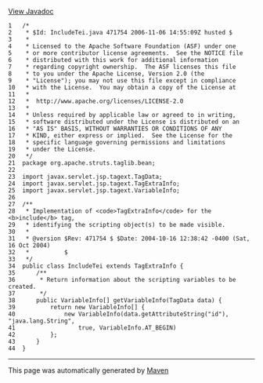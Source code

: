 [View Javadoc](../../../../../../apidocs/org/apache/struts/taglib/bean/IncludeTei.html.md)


    1   /*
    2    * $Id: IncludeTei.java 471754 2006-11-06 14:55:09Z husted $
    3    *
    4    * Licensed to the Apache Software Foundation (ASF) under one
    5    * or more contributor license agreements.  See the NOTICE file
    6    * distributed with this work for additional information
    7    * regarding copyright ownership.  The ASF licenses this file
    8    * to you under the Apache License, Version 2.0 (the
    9    * "License"); you may not use this file except in compliance
    10   * with the License.  You may obtain a copy of the License at
    11   *
    12   *  http://www.apache.org/licenses/LICENSE-2.0
    13   *
    14   * Unless required by applicable law or agreed to in writing,
    15   * software distributed under the License is distributed on an
    16   * "AS IS" BASIS, WITHOUT WARRANTIES OR CONDITIONS OF ANY
    17   * KIND, either express or implied.  See the License for the
    18   * specific language governing permissions and limitations
    19   * under the License.
    20   */
    21  package org.apache.struts.taglib.bean;
    22  
    23  import javax.servlet.jsp.tagext.TagData;
    24  import javax.servlet.jsp.tagext.TagExtraInfo;
    25  import javax.servlet.jsp.tagext.VariableInfo;
    26  
    27  /**
    28   * Implementation of <code>TagExtraInfo</code> for the <b>include</b> tag,
    29   * identifying the scripting object(s) to be made visible.
    30   *
    31   * @version $Rev: 471754 $ $Date: 2004-10-16 12:38:42 -0400 (Sat, 16 Oct 2004)
    32   *          $
    33   */
    34  public class IncludeTei extends TagExtraInfo {
    35      /**
    36       * Return information about the scripting variables to be created.
    37       */
    38      public VariableInfo[] getVariableInfo(TagData data) {
    39          return new VariableInfo[] {
    40              new VariableInfo(data.getAttributeString("id"), "java.lang.String",
    41                  true, VariableInfo.AT_BEGIN)
    42          };
    43      }
    44  }

------------------------------------------------------------------------

This page was automatically generated by [Maven](http://maven.apache.org/)
